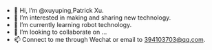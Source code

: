 - 👋 Hi, I’m @xuyuping,Patrick Xu.
- 👀 I’m interested in making and sharing new technology.
- 🌱 I’m currently learning robot technology.
- 💞️ I’m looking to collaborate on ...
- 📫 Connect to me through Wechat or email to 394103703@qq.com.

<!---
xuyuping/xuyuping is a ✨ special ✨ repository because its `README.md` (this file) appears on your GitHub profile.
You can click the Preview link to take a look at your changes.
--->
